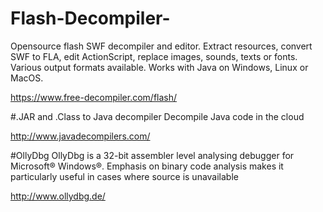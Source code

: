 # Flash-Decompiler-
Opensource flash SWF decompiler and editor. Extract resources, convert SWF to FLA, edit ActionScript, replace images, sounds, texts or fonts. Various output formats available. Works with Java on Windows, Linux or MacOS.

https://www.free-decompiler.com/flash/

#.JAR and .Class to Java decompiler
Decompile Java code in the cloud

http://www.javadecompilers.com/

#OllyDbg
OllyDbg is a 32-bit assembler level analysing debugger for Microsoft® Windows®. Emphasis on binary code analysis makes it particularly useful in cases where source is unavailable

http://www.ollydbg.de/
